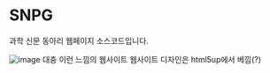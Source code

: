 # SNPG
과학 신문 동아리 웹페이지 소스코드입니다.

![image](https://user-images.githubusercontent.com/63499202/124352268-68d5fb80-dc3a-11eb-8ac0-bc74c62cd6de.png)
대충 이런 느낌의 웹사이트
웹사이트 디자인은 html5up에서 베낌(?)
